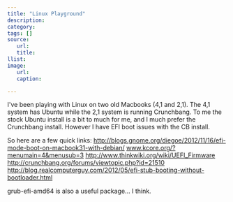 ```yaml
---
title: "Linux Playground"
description:
category:
tags: []
source:
   url:
   title:
llist:
image:
   url:
   caption:

---
```


I've been playing with Linux on two old Macbooks (4,1 and 2,1). The 4,1 system has Ubuntu while the 2,1 system is running Crunchbang. To me the stock Ubuntu install is a bit to much for me, and I much prefer the Crunchbang install. However I have EFI boot issues with the CB install.


So here are a few quick links:
http://blogs.gnome.org/diegoe/2012/11/16/efi-mode-boot-on-macbook31-with-debian/
www.kcore.org/?menumain=4&menusub=3 
http://www.thinkwiki.org/wiki/UEFI_Firmware
http://crunchbang.org/forums/viewtopic.php?id=21510
http://blog.realcomputerguy.com/2012/05/efi-stub-booting-without-bootloader.html

grub-efi-amd64 is also a useful package... I think.
